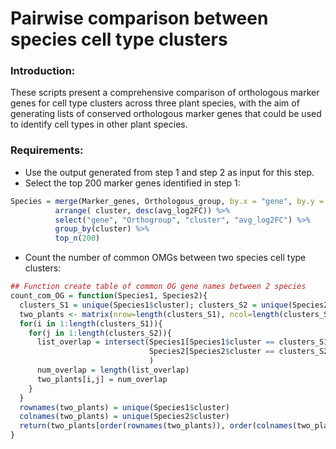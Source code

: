 # Pairwise comparison between species cell type clusters

### Introduction:
These scripts present a comprehensive comparison of orthologous marker genes for cell type clusters across three plant species, with the aim of generating lists of conserved orthologous marker genes that could be used to identify cell types in other plant species.

### Requirements:
* Use the output generated from step 1 and step 2 as input for this step. </br>
* Select the top 200 marker genes identified in step 1:
```R
Species = merge(Marker_genes, Orthologous_group, by.x = "gene", by.y = "Species") %>% 
          arrange( cluster, desc(avg_log2FC)) %>% 
          select("gene", "Orthogroup", "cluster", "avg_log2FC") %>% 
          group_by(cluster) %>% 
          top_n(200)
```
* Count the number of common OMGs between two species cell type clusters:
```R
## Function create table of common OG gene names between 2 species
count_com_OG = function(Species1, Species2){
  clusters_S1 = unique(Species1$cluster); clusters_S2 = unique(Species2$cluster)
  two_plants <- matrix(nrow=length(clusters_S1), ncol=length(clusters_S2))
  for(i in 1:length(clusters_S1)){
    for(j in 1:length(clusters_S2)){
      list_overlap = intersect(Species1[Species1$cluster == clusters_S1[i],]$Orthogroup,  
                               Species2[Species2$cluster == clusters_S2[j],]$Orthogroup
                               )
      num_overlap = length(list_overlap) 
      two_plants[i,j] = num_overlap
    }
  }
  rownames(two_plants) = unique(Species1$cluster)
  colnames(two_plants) = unique(Species2$cluster) 
  return(two_plants[order(rownames(two_plants)), order(colnames(two_plants))])
}
```
